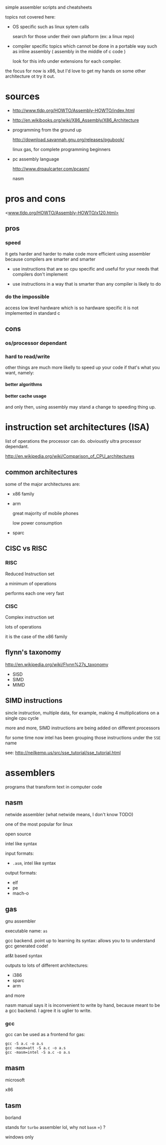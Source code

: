 simple assembler scripts and cheatsheets

topics not covered here:

- OS specific such as linux sytem calls

	search for those under their own plaftorm (ex: a linux repo)

- compiler specific topics which cannot be done in a portable way
	such as inline assembly ( assembly in the middle of c code )

	look for this info under extensions for each compiler.

the focus for now is x86, but I'd love to get my hands on some
other architecture ot try it out.

# sources

- <http://www.tldp.org/HOWTO/Assembly-HOWTO/index.html>
- <http://en.wikibooks.org/wiki/X86_Assembly/X86_Architecture>

- programming from the ground up

    <http://download.savannah.gnu.org/releases/pgubook/>

    linux gas, for complete programming beginners

- pc assembly language

    <http://www.drpaulcarter.com/pcasm/>

    nasm

# pros and cons

<www.tldp.org/HOWTO/Assembly-HOWTO/x120.html>

## pros

### speed

it gets harder and harder to make code more efficient using assembler
because compilers are smarter and smarter

- use instructions that are so cpu specific and useful for your needs
that compilers don't implement

- use instructions in a way that is smarter than any compiler is likely to do

### do the impossible

access low level hardware which is so hardware specific it is not implemented in standard c

## cons

### os/processor dependant

### hard to read/write

other things are much more likelly to speed up your code
if that's what you want, namely:

#### better algorithms

#### better cache usage

and only then, using assembly may stand a change to speeding thing up.

# instruction set architectures (ISA)

list of operations the processor can do. obvioustly ultra processor dependant.

<http://en.wikipedia.org/wiki/Comparison_of_CPU_architectures>

## common architectures

some of the major architectures are:

- x86 family
- arm

    great majority of mobile phones

    low power consumption

- sparc

## CISC vs RISC

### RISC

Reduced Instruction set

a minimum of operations

performs each one very fast

### CISC

Complex instruction set

lots of operations

it is the case of the x86 family

## flynn's taxonomy

<http://en.wikipedia.org/wiki/Flynn%27s_taxonomy>

- SISD
- SIMD
- MIMD

## SIMD instructions

sincle instruction, multiple data, for example,
making 4 multiplications on a single cpu cycle

more and more, SIMD instructions are being added on different processors

for some time now intel has been grouping those instructions under the `SSE` name

see: <http://neilkemp.us/src/sse_tutorial/sse_tutorial.html>

# assemblers

programs that transform text in computer code

## nasm

netwide assembler (what netwide means, I don't know TODO)

one of the most popular for linux

open source

intel like syntax

input formats:

- `.asm`, intel like syntax

output formats:

- elf
- pe
- mach-o

## gas

gnu assembler

executable name: `as`

gcc backend. point up to learning its syntax:
allows you to to understand gcc generated code!

at&t based syntax

outputs to lots of different architectures:

- i386
- sparc
- arm

and more

nasm manual says it is inconvenient to write by hand,
because meant to be a gcc backend. I agree it is uglier to write.

### gcc

gcc can be used as a frontend for gas:

    gcc -S a.c -o a.s
    gcc -masm=att -S a.c -o a.s
    gcc -masm=intel -S a.c -o a.s

## masm

microsoft

x86

## tasm

borland

stands for `turbo` assembler lol, why not `basm` =) ?

windows only
